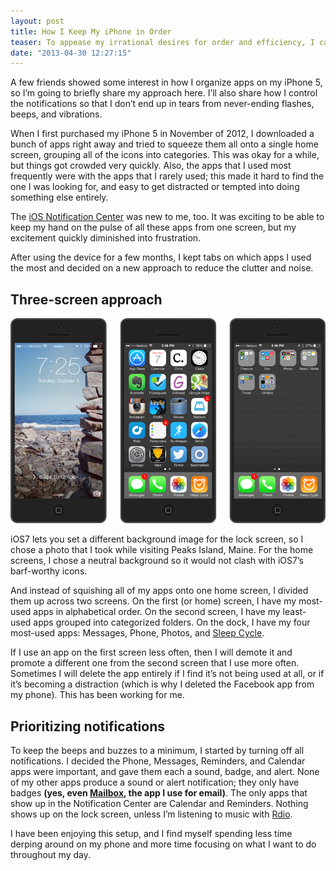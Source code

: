 ```yaml
---
layout: post
title: How I Keep My iPhone in Order
teaser: To appease my irrational desires for order and efficiency, I came up with a simple method for arranging the apps and notifications on my phone so I can spend less time poking glass and more time being a human.
date: "2013-04-30 12:27:15"
---
```


A few friends showed some interest in how I organize apps on my iPhone 5, so I’m going to briefly share my approach here. I’ll also share how I control the notifications so that I don’t end up in tears from never-ending flashes, beeps, and vibrations.

When I first purchased my iPhone 5 in November of 2012, I downloaded a bunch of apps right away and tried to squeeze them all onto a single home screen, grouping all of the icons into categories. This was okay for a while, but things got crowded very quickly. Also, the apps that I used most frequently were with the apps that I rarely used; this made it hard to find the one I was looking for, and easy to get distracted or tempted into doing something else entirely.

The [iOS Notification Center](https://en.wikipedia.org/wiki/Notification_Center) was new to me, too. It was exciting to be able to keep my hand on the pulse of all these apps from one screen, but my excitement quickly diminished into frustration.

After using the device for a few months, I kept tabs on which apps I used the most and decided on a new approach to reduce the clutter and noise.

## Three-screen approach

![iphone 5 screen ios7](/assets/images/posts/iphone5-screens-ios7.png)

iOS7 lets you set a different background image for the lock screen, so I chose a photo that I took while visiting Peaks Island, Maine. For the home screens, I chose a neutral background so it would not clash with iOS7’s barf-worthy icons.

And instead of squishing all of my apps onto one home screen, I divided them up across two screens. On the first (or home) screen, I have my most-used apps in alphabetical order. On the second screen, I have my least-used apps grouped into categorized folders. On the dock, I have my four most-used apps: Messages, Phone, Photos, and [Sleep Cycle](http://www.sleepcycle.com).

If I use an app on the first screen less often, then I will demote it and promote a different one from the second screen that I use more often. Sometimes I will delete the app entirely if I find it’s not being used at all, or if it’s becoming a distraction (which is why I deleted the Facebook app from my phone). This has been working for me.

## Prioritizing notifications

To keep the beeps and buzzes to a minimum, I started by turning off all notifications. I decided the Phone, Messages, Reminders, and Calendar apps were important, and gave them each a sound, badge, and alert. None of my other apps produce a sound or alert notification; they only have badges **(yes, even [Mailbox](http://www.mailboxapp.com), the app I use for email)**. The only apps that show up in the Notification Center are Calendar and Reminders. Nothing shows up on the lock screen, unless I’m listening to music with [Rdio](http://rdio.com/people/cbracco).

I have been enjoying this setup, and I find myself spending less time derping around on my phone and more time focusing on what I want to do throughout my day.
